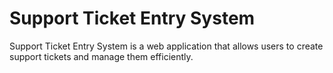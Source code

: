 # Support Ticket Entry System

Support Ticket Entry System is a web application that allows users to create support tickets and manage them efficiently.

